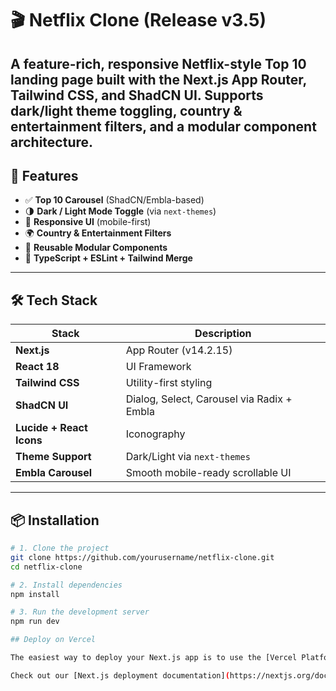 # 🎬 Netflix Clone (Release v3.5)

A feature-rich, responsive **Netflix-style Top 10 landing page** built with the **Next.js App Router**, **Tailwind CSS**, and **ShadCN UI**. Supports dark/light theme toggling, country & entertainment filters, and a modular component architecture.
---

## 🚀 Features

- ✅ **Top 10 Carousel** (ShadCN/Embla-based)
- 🌗 **Dark / Light Mode Toggle** (via `next-themes`)
- 📱 **Responsive UI** (mobile-first)
- 🌍 **Country & Entertainment Filters**
- 🧩 **Reusable Modular Components**
- 🧠 **TypeScript + ESLint + Tailwind Merge**

---

## 🛠️ Tech Stack

| Stack           | Description                                |
|-----------------|--------------------------------------------|
| **Next.js**     | App Router (v14.2.15)                      |
| **React 18**    | UI Framework                               |
| **Tailwind CSS**| Utility-first styling                      |
| **ShadCN UI**   | Dialog, Select, Carousel via Radix + Embla |
| **Lucide + React Icons** | Iconography                       |
| **Theme Support** | Dark/Light via `next-themes`             |
| **Embla Carousel** | Smooth mobile-ready scrollable UI       |

---

## 📦 Installation

```bash
# 1. Clone the project
git clone https://github.com/yourusername/netflix-clone.git
cd netflix-clone

# 2. Install dependencies
npm install

# 3. Run the development server
npm run dev

## Deploy on Vercel

The easiest way to deploy your Next.js app is to use the [Vercel Platform](https://vercel.com/new?utm_medium=default-template&filter=next.js&utm_source=create-next-app&utm_campaign=create-next-app-readme) from the creators of Next.js.

Check out our [Next.js deployment documentation](https://nextjs.org/docs/deployment) for more details.
